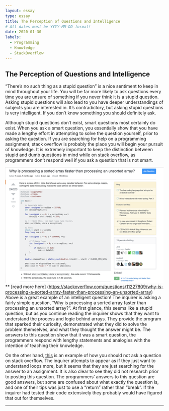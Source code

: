 ```yaml
---
layout: essay
type: essay
title: The Perception of Questions and Intelligence
# All dates must be YYYY-MM-DD format!
date: 2020-01-30
labels:
  - Programming
  - Knowledge
  - StackOverflow
---
```


## The Perception of Questions and Intelligence
“There’s no such thing as a stupid question” is a nice sentiment to keep in mind throughout your life. You will be far more likely to ask questions every time you are unsure of something if you never think it is a stupid question. Asking stupid questions will also lead to you have deeper understandings of subjects you are interested in. It’s contradictory, but asking stupid questions is very intelligent. If you don’t know something you should definitely ask.

Although stupid questions don’t exist, smart questions most certainly do exist. When you ask a smart question, you essentially show that you have made a lengthy effort in attempting to solve the question yourself, prior to asking the question. If you are searching for help on a programming assignment, stack overflow is probably the place you will begin your pursuit of knowledge. It is extremely important to keep the distinction between stupid and dumb questions in mind while on stack overflow, as programmers don’t respond well if you ask a question that is not smart.

<img class="ui large center spaced image" src="../images/stackpic.png"> **
[read more here] (https://stackoverflow.com/questions/11227809/why-is-processing-a-sorted-array-faster-than-processing-an-unsorted-array)
Above is a great example of an intelligent question! The inquirer is asking a fairly simple question, “Why is processing a sorted array faster than processing an unsorted array?”. At first glance, this seems like a stupid question, but as you continue reading the inquirer shows that they want to understand the process and logic behind arrays. They provide the program that sparked their curiosity, demonstrated what they did to solve the problem themselves, and what they thought the answer might be. The answers to this question show that it was a smart question, the programmers respond with lengthy statements and analogies with the intention of teaching their knowledge.


On the other hand, [this](https://stackoverflow.com/questions/59962240/why-doesnt-my-loop-terminate-after-successful-attempt) is an example of how you should not ask a question on stack overflow. The inquirer attempts to appear as if they just want to understand loops more, but it seems that they are just searching for the answer to an assignment. It is also clear to see they did not research prior to posting this question. The programmers’ answers to this question are good answers, but some are confused about what exactly the question is, and one of their tips was just to use a “return” rather than “break”. If the inquirer had tested their code extensively they probably would have figured that out for themselves.

<hr>
